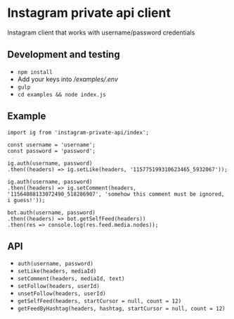 # Instagram private api client

Instagram client that works with username/password credentials

## Development and testing
- `npm install`
- Add your keys into */examples/.env*
- `gulp`
- `cd examples && node index.js`

## Example
```
import ig from 'instagram-private-api/index';

const username = 'username';
const password = 'password';

ig.auth(username, password)
.then((headers) => ig.setLike(headers, '115775199310623465_5932067'));

ig.auth(username, password)
.then((headers) => ig.setComment(headers, '11564088133072490_518286907', 'somehow this comment must be ignored, i guess!'));

bot.auth(username, password)
.then((headers) => bot.getSelfFeed(headers))
.then(res => console.log(res.feed.media.nodes));
```

## API

* `auth(username, password)`
* `setLike(headers, mediaId)`
* `setComment(headers, mediaId, text)`
* `setFollow(headers, userId)`
* `unsetFollow(headers, userId)`
* `getSelfFeed(headers, startCursor = null, count = 12)`
* `getFeedByHashtag(headers, hashtag, startCursor = null, count = 12)`
